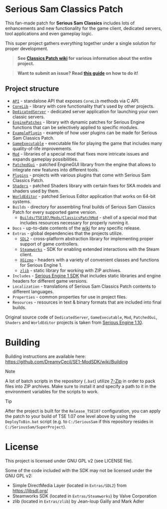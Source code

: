 # Serious Sam Classics Patch

This fan-made patch for **Serious Sam Classics** includes lots of enhancements and new functionality for the game client, dedicated servers, tool applications and even gameplay logic.

This super project gathers everything together under a single solution for proper development.

> **See [Classics Patch wiki](https://github.com/SamClassicPatch/SuperProject/wiki) for various information about the entire project.**

> **Want to submit an issue? Read [this guide](https://github.com/SamClassicPatch/SuperProject/wiki/How-to-Submit-issue) on how to do it!**

## Project structure
- [`API`](../../../API) - standalone API that exposes `CoreLib` methods via C API.
- [`CoreLib`](../../../CoreLib) - library with core functionality that's used by other projects.
- [`DedicatedServer`](../../../DedicatedServer) - dedicated server application for launching your own classic servers.
- [`EnginePatches`](../../../EnginePatches) - library with dynamic patches for Serious Engine functions that can be selectively applied to specific modules. 
- [`ExamplePlugin`](../../../ExamplePlugin) - example of how user plugins can be made for Serious Sam Classics Patch.
- [`GameExecutable`](../../../GameExecutable) - executable file for playing the game that includes many quality-of-life improvements.
- [`Mod`](../../../Mod) - libraries of a special mod that fixes more intricate issues and expands gameplay possibilities.
- [`PatchedGui`](../../../PatchedGui) - patched EngineGUI library from the engine that allows to integrate new features into different tools.
- [`Plugins`](../../../Plugins) - projects with various plugins that come with Serious Sam Classics Patch.
- [`Shaders`](../../../Shaders) - patched Shaders library with certain fixes for SKA models and shaders used by them.
- [`WorldEditor`](../../../WorldEditor) - patched Serious Editor application that works on 64-bit systems.
- `Builds` - directory for assembling final builds of Serious Sam Classics Patch for every supported game version.
  - [`Builds/TSE107/Mods/ClassicsPatchMod`](../../../ModShell) - shell of a special mod that includes resources necessary for properly running it.
- `Docs` - up-to-date contents of the [wiki](../../wiki) for any specific release.
- `Extras` - global dependencies that the projects utilize.
  - [`SDL2`](https://libsdl.org/) - cross-platform abstraction library for implementing proper support of game controllers.
  - [`Steamworks`](https://partner.steamgames.com/) - SDK for enabling extended interactions with the Steam client.
  - [`XGizmo`](../../../XGizmo) - headers with a variety of convenient classes and functions for Serious Engine 1.
  - [`zlib`](https://zlib.net/) - static library for working with ZIP archives.
- `Includes` - [Serious Engine 1 SDK](https://github.com/DreamyCecil/SE1-ModSDK/tree/includes) that includes static libraries and engine headers for different game versions.
- `Localization` - translations of Serious Sam Classics Patch contents to different languages.
- `Properties` - common properties for use in project files.
- `Resources` - resources in text & binary formats that are included into final builds.

Original source code of `DedicatedServer`, `GameExecutable`, `Mod`, `PatchedGui`, `Shaders` and `WorldEditor` projects is taken from [Serious Engine 1.10](https://github.com/Croteam-official/Serious-Engine).

# Building

Building instructions are available here: https://github.com/DreamyCecil/SE1-ModSDK/wiki/Building

> [!NOTE]
> A lot of batch scripts in the repository (`.bat`) utilize [7-Zip](https://www.7-zip.org/) in order to pack files into ZIP archives. Make sure to install it and specify a path to it in the environment variables for the scripts to work.

> [!TIP]
> After the project is built for the `Release_TSE107` configuration, you can apply the patch to your build of TSE 1.07 one level above by using the `DeployToBin.bat` script (e.g. to `C:/SeriousSam` if this repository resides in `C:/SeriousSam/SuperProject`).

# License

This project is licensed under GNU GPL v2 (see LICENSE file).

Some of the code included with the SDK may not be licensed under the GNU GPL v2:

- Simple DirectMedia Layer (located in `Extras/SDL2`) from https://libsdl.org/
- Steamworks SDK (located in `Extras/Steamworks`) by Valve Corporation
- zlib (located in `Extras/zlib`) by Jean-loup Gailly and Mark Adler
